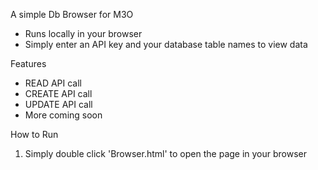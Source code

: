 A simple Db Browser for M3O

- Runs locally in your browser
- Simply enter an API key and your database table names to view data

Features

- READ API call
- CREATE API call
- UPDATE API call
- More coming soon

How to Run

1. Simply double click 'Browser.html' to open the page in your browser